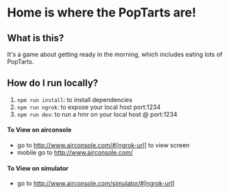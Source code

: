 # Home is where the PopTarts are!

## What is this?
It's a game about getting ready in the morning, which includes eating lots of PopTarts.

## How do I run locally?
1) `npm run install`: to install dependencies
2) `npm run ngrok`: to expose your local host port:1234
3) `npm run dev`: to run a hmr on your local host @ port:1234

#### To View on airconsole
* go to http://www.airconsole.com/#[ngrok-url] to view screen
* mobile go to http://www.airconsole.com/

#### To View on simulator
* go to http://www.airconsole.com/simulator/#[ngrok-url] 
